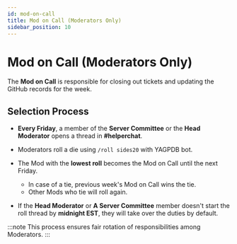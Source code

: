 ```yaml
---
id: mod-on-call
title: Mod on Call (Moderators Only)
sidebar_position: 10
---
```


# Mod on Call (Moderators Only)

The **Mod on Call** is responsible for closing out tickets and updating the GitHub records for the week.

## Selection Process

- **Every Friday**, a member of the **Server Committee** or the **Head Moderator** opens a thread in **#helperchat**.
- Moderators roll a die using `/roll sides20` with YAGPDB bot.
- The Mod with the **lowest roll** becomes the Mod on Call until the next Friday.

  - In case of a tie, previous week's Mod on Call wins the tie.
  - Other Mods who tie will roll again.

- If the **Head Moderator** or **A Server Committee** member doesn't start the roll thread by **midnight EST**, they will take over the duties by default.

:::note
This process ensures fair rotation of responsibilities among Moderators.
:::
